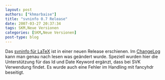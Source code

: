```yaml
---
layout: post
authors: ["khmarbaise"]
title: "svninfo 0.7 Release"
date: 2007-03-27 20:37:34
tags: SKM,Neue Versionen
categories: [SKM,Neue Versionen]
post-type: blog
---
```

Das <a href="http://freshmeat.net/redir/svninfo/57328/url_homepage/svninfo">svninfo für LaTeX</a> ist in einer neuen Release erschienen. Im <a href="http://www.brucker.ch/projects/svninfo/download/ChangeLog"  title="ChangeLog">ChangeLog</a> kann man genau nach lesen was geändert wurde.
Speziell wurden hier die Unterstützung für das Id und Date Keyword ergänzt, dass bei SVK Verwendung findet. Es wurde auch eine Fehler im Handling mit fancyhdr beseitigt.

